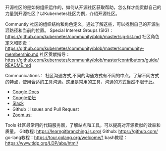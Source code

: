 开源社区的是如何组织运作的，如何从开源社区获取帮助，怎么样才能贡献自己的力量到开源社区？以Kubernetes社区为例，介绍开源社区。


Communtiy
社区的组织结构和角色定义，通过了解这些，可以找到自己的开源生涯路径和当前的位置。
Special Interest Groups (SIG)：https://github.com/kubernetes/community/blob/master/sig-list.md
社区角色定义和职责：https://github.com/kubernetes/community/blob/master/community-membership.md
社区贡献指导：https://github.com/kubernetes/community/blob/master/contributors/guide/README.md

Communications：
社区沟通方式,不同的沟通方式有不同的中点，了解不同方式的特点，使用合适的工具沟通。这里是常用的工具，沟通的方式当然不限于此。

* [Google Docs](https://docs.google.com/)
* [Google论坛](https://groups.google.com/)
* [Slack](https://kubernetes.slack.com/)
* Github：Issues and Pull Request
* [Zoom.us:](https://zoom.us/) 

Tools
社区最常用的代码服务器，了解站点和工具，可以提高对开源贡献的效率和质量。
Git教程: https://learngitbranching.js.org/
Github: https://github.com/
go-lang教程：https://tour.golang.org/welcome/1
bash教程：https://www.tldp.org/LDP/abs/html/
